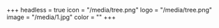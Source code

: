 +++
headless = true
icon = "/media/tree.png"
logo = "/media/tree.png"
image = "/media/1.jpg"
color = ""
+++
